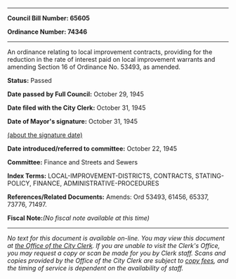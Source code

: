 

********

**Council Bill Number: 65605**
   
**Ordinance Number: 74346**
********

 An ordinance relating to local improvement contracts, providing for the reduction in the rate of interest paid on local improvement warrants and amending Section 16 of Ordinance No. 53493, as amended.

**Status:** Passed
   
**Date passed by Full Council:** October 29, 1945
   
**Date filed with the City Clerk:** October 31, 1945
   
**Date of Mayor's signature:** October 31, 1945
   
[(about the signature date)](/~public/approvaldate.htm)
   
   
   
**Date introduced/referred to committee:** October 22, 1945
   
**Committee:** Finance and Streets and Sewers
   
   
**Index Terms:** LOCAL-IMPROVEMENT-DISTRICTS, CONTRACTS, STATING-POLICY, FINANCE, ADMINISTRATIVE-PROCEDURES

**References/Related Documents:** Amends: Ord 53493, 61456, 65337, 73776, 71497.

**Fiscal Note:**_(No fiscal note available at this time)_
********

_No text for this document is available on-line. You may view this document at [the Office of the City Clerk](http://www.seattle.gov/leg/clerk/contactUs.htm). If you are unable to visit the Clerk's Office, you may request a copy or scan be made for you by Clerk staff. Scans and copies provided by the Office of the City Clerk are subject to [copy fees](http://clerk.seattle.gov/~public/clerkfees.htm), and the timing of service is dependent on the availability of staff._

